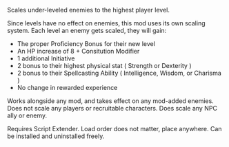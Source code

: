 Scales under-leveled enemies to the highest player level.

Since levels have no effect on enemies, this mod uses its own scaling system.
Each level an enemy gets scaled, they will gain:
- The proper Proficiency Bonus for their new level
- An HP increase of 8 + Consitution Modifier
- 1 additional Initiative
- 2 bonus to their highest physical stat ( Strength or Dexterity )
- 2 bonus to their Spellcasting Ability ( Intelligence, Wisdom, or Charisma )
- No change in rewarded experience

Works alongside any mod, and takes effect on any mod-added enemies.
Does not scale any players or recruitable characters.
Does scale any NPC ally or enemy.

Requires Script Extender.
Load order does not matter, place anywhere.
Can be installed and uninstalled freely.